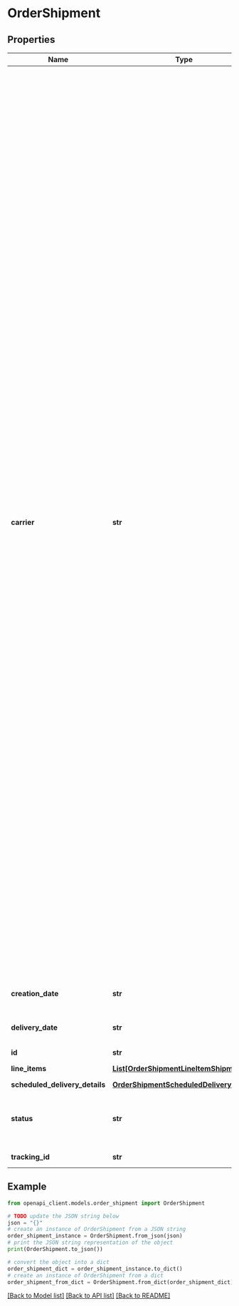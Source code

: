 # OrderShipment


## Properties

Name | Type | Description | Notes
------------ | ------------- | ------------- | -------------
**carrier** | **str** | The carrier handling the shipment. For supported carriers, Google includes the carrier name and tracking URL in emails to customers. For select supported carriers, Google also automatically updates the shipment status based on the provided shipment ID. *Note:* You can also use unsupported carriers, but emails to customers will not include the carrier name or tracking URL, and there will be no automatic order status updates. Supported carriers for US are: - \&quot;&#x60;ups&#x60;\&quot; (United Parcel Service) *automatic status updates* - \&quot;&#x60;usps&#x60;\&quot; (United States Postal Service) *automatic status updates* - \&quot;&#x60;fedex&#x60;\&quot; (FedEx) *automatic status updates * - \&quot;&#x60;dhl&#x60;\&quot; (DHL eCommerce) *automatic status updates* (US only) - \&quot;&#x60;ontrac&#x60;\&quot; (OnTrac) *automatic status updates * - \&quot;&#x60;dhl express&#x60;\&quot; (DHL Express) - \&quot;&#x60;deliv&#x60;\&quot; (Deliv) - \&quot;&#x60;dynamex&#x60;\&quot; (TForce) - \&quot;&#x60;lasership&#x60;\&quot; (LaserShip) - \&quot;&#x60;mpx&#x60;\&quot; (Military Parcel Xpress) - \&quot;&#x60;uds&#x60;\&quot; (United Delivery Service) - \&quot;&#x60;efw&#x60;\&quot; (Estes Forwarding Worldwide) - \&quot;&#x60;jd logistics&#x60;\&quot; (JD Logistics) - \&quot;&#x60;yunexpress&#x60;\&quot; (YunExpress) - \&quot;&#x60;china post&#x60;\&quot; (China Post) - \&quot;&#x60;china ems&#x60;\&quot; (China Post Express Mail Service) - \&quot;&#x60;singapore post&#x60;\&quot; (Singapore Post) - \&quot;&#x60;pos malaysia&#x60;\&quot; (Pos Malaysia) - \&quot;&#x60;postnl&#x60;\&quot; (PostNL) - \&quot;&#x60;ptt&#x60;\&quot; (PTT Turkish Post) - \&quot;&#x60;eub&#x60;\&quot; (ePacket) - \&quot;&#x60;chukou1&#x60;\&quot; (Chukou1 Logistics) - \&quot;&#x60;bestex&#x60;\&quot; (Best Express) - \&quot;&#x60;canada post&#x60;\&quot; (Canada Post) - \&quot;&#x60;purolator&#x60;\&quot; (Purolator) - \&quot;&#x60;canpar&#x60;\&quot; (Canpar) - \&quot;&#x60;india post&#x60;\&quot; (India Post) - \&quot;&#x60;blue dart&#x60;\&quot; (Blue Dart) - \&quot;&#x60;delhivery&#x60;\&quot; (Delhivery) - \&quot;&#x60;dtdc&#x60;\&quot; (DTDC) - \&quot;&#x60;tpc india&#x60;\&quot; (TPC India) Supported carriers for FR are: - \&quot;&#x60;la poste&#x60;\&quot; (La Poste) *automatic status updates * - \&quot;&#x60;colissimo&#x60;\&quot; (Colissimo by La Poste) *automatic status updates* - \&quot;&#x60;ups&#x60;\&quot; (United Parcel Service) *automatic status updates * - \&quot;&#x60;chronopost&#x60;\&quot; (Chronopost by La Poste) - \&quot;&#x60;gls&#x60;\&quot; (General Logistics Systems France) - \&quot;&#x60;dpd&#x60;\&quot; (DPD Group by GeoPost) - \&quot;&#x60;bpost&#x60;\&quot; (Belgian Post Group) - \&quot;&#x60;colis prive&#x60;\&quot; (Colis Privé) - \&quot;&#x60;boxtal&#x60;\&quot; (Boxtal) - \&quot;&#x60;geodis&#x60;\&quot; (GEODIS) - \&quot;&#x60;tnt&#x60;\&quot; (TNT) - \&quot;&#x60;db schenker&#x60;\&quot; (DB Schenker) - \&quot;&#x60;aramex&#x60;\&quot; (Aramex)  | [optional] 
**creation_date** | **str** | Date on which the shipment has been created, in ISO 8601 format. | [optional] 
**delivery_date** | **str** | Date on which the shipment has been delivered, in ISO 8601 format. Present only if &#x60;status&#x60; is &#x60;delivered&#x60; | [optional] 
**id** | **str** | The ID of the shipment. | [optional] 
**line_items** | [**List[OrderShipmentLineItemShipment]**](OrderShipmentLineItemShipment.md) | The line items that are shipped. | [optional] 
**scheduled_delivery_details** | [**OrderShipmentScheduledDeliveryDetails**](OrderShipmentScheduledDeliveryDetails.md) |  | [optional] 
**status** | **str** | The status of the shipment. Acceptable values are: - \&quot;&#x60;delivered&#x60;\&quot; - \&quot;&#x60;readyForPickup&#x60;\&quot; - \&quot;&#x60;shipped&#x60;\&quot; - \&quot;&#x60;undeliverable&#x60;\&quot;  | [optional] 
**tracking_id** | **str** | The tracking ID for the shipment. | [optional] 

## Example

```python
from openapi_client.models.order_shipment import OrderShipment

# TODO update the JSON string below
json = "{}"
# create an instance of OrderShipment from a JSON string
order_shipment_instance = OrderShipment.from_json(json)
# print the JSON string representation of the object
print(OrderShipment.to_json())

# convert the object into a dict
order_shipment_dict = order_shipment_instance.to_dict()
# create an instance of OrderShipment from a dict
order_shipment_from_dict = OrderShipment.from_dict(order_shipment_dict)
```
[[Back to Model list]](../README.md#documentation-for-models) [[Back to API list]](../README.md#documentation-for-api-endpoints) [[Back to README]](../README.md)


